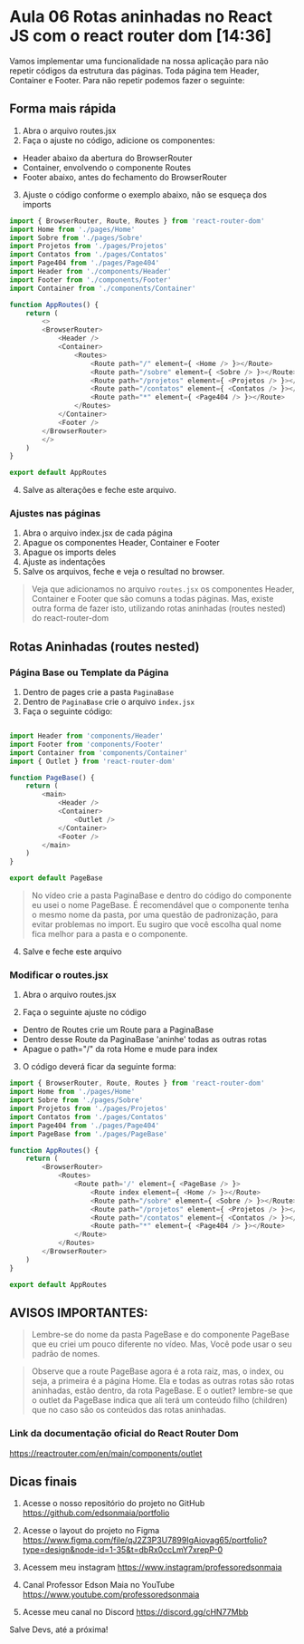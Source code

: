 # Aula 06 Rotas aninhadas no React JS com o react router dom [14:36]

Vamos implementar uma funcionalidade na nossa aplicação para não repetir códigos da estrutura das páginas.
Toda página tem Header, Container e Footer. Para não repetir podemos fazer o seguinte:

## Forma mais rápida

1. Abra o arquivo routes.jsx
2. Faça o ajuste no código, adicione os componentes:

* Header abaixo da abertura do BrowserRouter
* Container, envolvendo o componente Routes
* Footer abaixo, antes do fechamento do BrowserRouter

3. Ajuste o código conforme o exemplo abaixo, não se esqueça dos imports

~~~javascript
import { BrowserRouter, Route, Routes } from 'react-router-dom'
import Home from './pages/Home'
import Sobre from './pages/Sobre'
import Projetos from './pages/Projetos'
import Contatos from './pages/Contatos'
import Page404 from './pages/Page404'
import Header from './components/Header'
import Footer from './components/Footer'
import Container from './components/Container'

function AppRoutes() {
    return (
        <>
        <BrowserRouter>
            <Header />
            <Container>
                <Routes>
                    <Route path="/" element={ <Home /> }></Route>
                    <Route path="/sobre" element={ <Sobre /> }></Route>
                    <Route path="/projetos" element={ <Projetos /> }></Route>
                    <Route path="/contatos" element={ <Contatos /> }></Route>
                    <Route path="*" element={ <Page404 /> }></Route>
                </Routes>
            </Container>
            <Footer />
        </BrowserRouter>
        </>
    )
}

export default AppRoutes

~~~

4. Salve as alterações e feche este arquivo.

### Ajustes nas páginas

1. Abra o arquivo index.jsx de cada página
2. Apague os componentes Header, Container e Footer
3. Apague os imports deles
4. Ajuste as indentações
5. Salve os arquivos, feche e veja o resultad no browser.

> Veja que adicionamos no arquivo `routes.jsx` os componentes Header, Container e Footer que são comuns a todas páginas.
> Mas, existe outra forma de fazer isto, utilizando rotas aninhadas (routes nested) do react-router-dom

## Rotas Aninhadas (routes nested)

### Página Base ou Template da Página

1. Dentro de pages crie a pasta `PaginaBase`
2. Dentro de `PaginaBase` crie o arquivo `index.jsx`
3. Faça o seguinte código:

~~~javascript

import Header from 'components/Header'
import Footer from 'components/Footer'
import Container from 'components/Container'
import { Outlet } from 'react-router-dom'

function PageBase() {
    return (
        <main>
            <Header />
            <Container>
                <Outlet />
            </Container>
            <Footer />
        </main>
    )
}

export default PageBase

~~~

> No vídeo crie a pasta PaginaBase e dentro do código do componente eu usei o nome PageBase.
> É recomendável que o componente tenha o mesmo nome da pasta, por uma questão de padronização, para evitar problemas no import.
> Eu sugiro que você escolha qual nome fica melhor para a pasta e o componente.

4. Salve e feche este arquivo

### Modificar o routes.jsx

1. Abra o arquivo routes.jsx

2. Faça o seguinte ajuste no código

* Dentro de Routes crie um Route para a PaginaBase
* Dentro desse Route da PaginaBase 'aninhe' todas as outras rotas
* Apague o path="/" da rota Home e mude para index

3. O código deverá ficar da seguinte forma:

~~~javascript
import { BrowserRouter, Route, Routes } from 'react-router-dom'
import Home from './pages/Home'
import Sobre from './pages/Sobre'
import Projetos from './pages/Projetos'
import Contatos from './pages/Contatos'
import Page404 from './pages/Page404'
import PageBase from './pages/PageBase'

function AppRoutes() {
    return (
        <BrowserRouter>
            <Routes>
                <Route path='/' element={ <PageBase /> }>
                    <Route index element={ <Home /> }></Route>
                    <Route path="/sobre" element={ <Sobre /> }></Route>
                    <Route path="/projetos" element={ <Projetos /> }></Route>
                    <Route path="/contatos" element={ <Contatos /> }></Route>
                    <Route path="*" element={ <Page404 /> }></Route>
                </Route>
            </Routes>
        </BrowserRouter>
    )
}

export default AppRoutes

~~~
## AVISOS IMPORTANTES:

> Lembre-se do nome da pasta PageBase e do componente PageBase que eu criei um pouco diferente no vídeo.
> Mas, Você pode usar o seu padrão de nomes.

> Observe que a route PageBase agora é a rota raiz, mas, o index, ou seja, a primeira é a página Home.
> Ela e todas as outras rotas são rotas aninhadas, estão dentro, da rota PageBase.
> E o outlet? lembre-se que o outlet da PageBase indica que ali terá um conteúdo filho (children) que no caso são os conteúdos das rotas aninhadas.


### Link da documentação oficial do React Router Dom

https://reactrouter.com/en/main/components/outlet

## Dicas finais

1. Acesse o nosso repositório do projeto no GitHub
https://github.com/edsonmaia/portfolio

2. Acesse o layout do projeto no Figma
https://www.figma.com/file/qJ2Z3P3U7899IgAiovag65/portfolio?type=design&node-id=1-35&t=dbRx0ccLmY7xrepP-0

3. Acessem meu instagram
https://www.instagram/professoredsonmaia

4. Canal Professor Edson Maia no YouTube
https://www.youtube.com/professoredsonmaia

5. Acesse meu canal no Discord
https://discord.gg/cHN77Mbb

Salve Devs, até a próxima!

